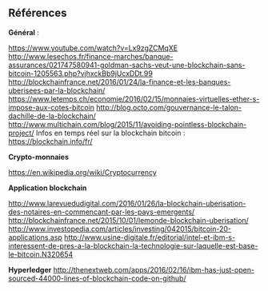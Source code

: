 ## Références

<!-- .element: class="blue" -->
**Général** :

https://www.youtube.com/watch?v=Lx9zgZCMqXE
http://www.lesechos.fr/finance-marches/banque-assurances/021747580941-goldman-sachs-veut-une-blockchain-sans-bitcoin-1205563.php?vjhxckBb9jUcxDDt.99
http://blockchainfrance.net/2016/01/24/la-finance-et-les-banques-uberisees-par-la-blockchain/
https://www.letemps.ch/economie/2016/02/15/monnaies-virtuelles-ether-s-impose-aux-cotes-bitcoin
http://blog.octo.com/gouvernance-le-talon-dachille-de-la-blockchain/
http://www.multichain.com/blog/2015/11/avoiding-pointless-blockchain-project/
Infos en temps réel sur la blockchain bitcoin : https://blockchain.info/fr/


<!-- .element: class="blue" -->
**Crypto-monnaies**

https://en.wikipedia.org/wiki/Cryptocurrency


<!-- .element: class="blue" -->
**Application blockchain**

http://www.larevuedudigital.com/2016/01/26/la-blockchain-uberisation-des-notaires-en-commencant-par-les-pays-emergents/
http://blockchainfrance.net/2015/10/01/lemonde-blockchain-uberisation/
http://www.investopedia.com/articles/investing/042015/bitcoin-20-applications.asp
http://www.usine-digitale.fr/editorial/intel-et-ibm-s-interessent-de-pres-a-la-blockchain-la-technologie-sur-laquelle-est-base-le-bitcoin.N320654


<!-- .element: class="blue" -->
**Hyperledger**
http://thenextweb.com/apps/2016/02/16/ibm-has-just-open-sourced-44000-lines-of-blockchain-code-on-github/


